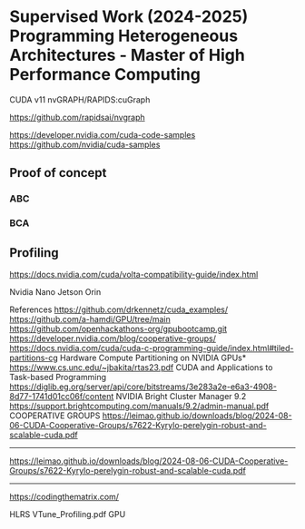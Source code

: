 # Supervised Work (2024-2025) Programming Heterogeneous Architectures - Master of High Performance Computing

CUDA v11
nvGRAPH/RAPIDS:cuGraph

https://github.com/rapidsai/nvgraph

https://developer.nvidia.com/cuda-code-samples
    https://github.com/nvidia/cuda-samples


## Proof of concept

### ABC

### BCA

## Profiling


https://docs.nvidia.com/cuda/volta-compatibility-guide/index.html

Nvidia Nano Jetson Orin 

References
https://github.com/drkennetz/cuda_examples/
https://github.com/a-hamdi/GPU/tree/main
https://github.com/openhackathons-org/gpubootcamp.git
https://developer.nvidia.com/blog/cooperative-groups/
https://docs.nvidia.com/cuda/cuda-c-programming-guide/index.html#tiled-partitions-cg
Hardware Compute Partitioning on NVIDIA GPUs* https://www.cs.unc.edu/~jbakita/rtas23.pdf
CUDA and Applications to Task-based Programming https://diglib.eg.org/server/api/core/bitstreams/3e283a2e-e6a3-4908-8d77-1741d01cc06f/content
NVIDIA Bright Cluster Manager 9.2 https://support.brightcomputing.com/manuals/9.2/admin-manual.pdf
COOPERATIVE GROUPS https://leimao.github.io/downloads/blog/2024-08-06-CUDA-Cooperative-Groups/s7622-Kyrylo-perelygin-robust-and-scalable-cuda.pdf
*****
https://leimao.github.io/downloads/blog/2024-08-06-CUDA-Cooperative-Groups/s7622-Kyrylo-perelygin-robust-and-scalable-cuda.pdf
*****
https://codingthematrix.com/


HLRS
    VTune_Profiling.pdf
        GPU